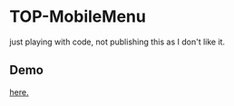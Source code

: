 # TOP-MobileMenu

just playing with code, not publishing this as I don't like it.

## Demo

[here.](https://mohamedbechirmejri.github.io/TOP-MobileMenu/)
